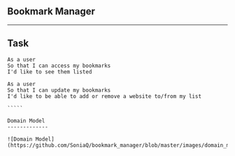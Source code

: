 Bookmark Manager
-----------
-----------


Task
-----
`````````` shhh
As a user
So that I can access my bookmarks
I'd like to see them listed

As a user
So that I can update my bookmarks
I'd like to be able to add or remove a website to/from my list

`````

Domain Model
-------------

![Domain Model](https://github.com/SoniaQ/bookmark_manager/blob/master/images/domain_model.png)
